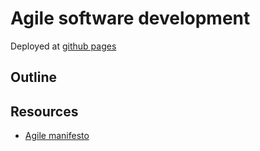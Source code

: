 # Agile software development

Deployed at [github pages](https://tomas-juri.github.io/Presentation-AgileSoftwareDevelopment/#/first)

## Outline

## Resources

- [Agile manifesto](https://agilemanifesto.org/)
